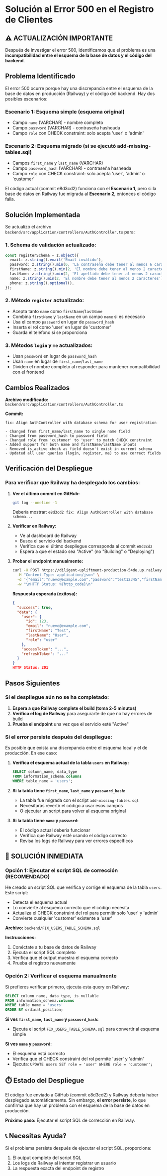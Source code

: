 # Solución al Error 500 en el Registro de Clientes

## ⚠️ ACTUALIZACIÓN IMPORTANTE

Después de investigar el error 500, identificamos que el problema es una **incompatibilidad entre el esquema de la base de datos y el código del backend**.

## Problema Identificado

El error 500 ocurre porque hay una discrepancia entre el esquema de la base de datos en producción (Railway) y el código del backend. Hay dos posibles escenarios:

### Escenario 1: Esquema simple (esquema original)
- Campo `name` (VARCHAR) - nombre completo
- Campo `password` (VARCHAR) - contraseña hasheada
- Campo `role` con CHECK constraint: solo acepta 'user' o 'admin'

### Escenario 2: Esquema migrado (si se ejecutó add-missing-tables.sql)
- Campos `first_name` y `last_name` (VARCHAR)
- Campo `password_hash` (VARCHAR) - contraseña hasheada
- Campo `role` con CHECK constraint: solo acepta 'user', 'admin' o 'customer'

El código actual (commit e8d3cd2) funciona con el **Escenario 1**, pero si la base de datos en Railway fue migrada al **Escenario 2**, entonces el código falla.

## Solución Implementada

Se actualizó el archivo `backend/src/application/controllers/AuthController.ts` para:

### 1. Schema de validación actualizado:
```typescript
const registerSchema = z.object({
  email: z.string().email('Email inválido'),
  password: z.string().min(6, 'La contraseña debe tener al menos 6 caracteres'),
  firstName: z.string().min(2, 'El nombre debe tener al menos 2 caracteres').optional(),
  lastName: z.string().min(2, 'El apellido debe tener al menos 2 caracteres').optional(),
  name: z.string().min(2, 'El nombre debe tener al menos 2 caracteres').optional(),
  phone: z.string().optional(),
});
```

### 2. Método `register` actualizado:
- Acepta tanto `name` como `firstName`/`lastName`
- Combina `firstName` y `lastName` en un campo `name` si es necesario
- Usa el campo `password` en lugar de `password_hash`
- Inserta el rol como 'user' en lugar de 'customer'
- Guarda el teléfono si se proporciona

### 3. Métodos `login` y `me` actualizados:
- Usan `password` en lugar de `password_hash`
- Usan `name` en lugar de `first_name`/`last_name`
- Dividen el nombre completo al responder para mantener compatibilidad con el frontend

## Cambios Realizados

**Archivo modificado:** `backend/src/application/controllers/AuthController.ts`

**Commit:**
```
fix: Align AuthController with database schema for user registration

- Changed from first_name/last_name to single name field
- Changed from password_hash to password field
- Changed role from 'customer' to 'user' to match CHECK constraint
- Added support for both name and firstName/lastName inputs
- Removed is_active check as field doesn't exist in current schema
- Updated all user queries (login, register, me) to use correct fields
```

## Verificación del Despliegue

### Para verificar que Railway ha desplegado los cambios:

1. **Ver el último commit en GitHub:**
   ```bash
   git log --oneline -1
   ```
   Debería mostrar: `e8d3cd2 fix: Align AuthController with database schema...`

2. **Verificar en Railway:**
   - Ve al dashboard de Railway
   - Busca el servicio del backend
   - Verifica que el último despliegue corresponda al commit `e8d3cd2`
   - Espera a que el estado sea "Active" (no "Building" o "Deploying")

3. **Probar el endpoint manualmente:**
   ```bash
   curl -X POST https://diligent-upliftment-production-54de.up.railway.app/api/v1/auth/register \
     -H "Content-Type: application/json" \
     -d '{"email":"nuevo@example.com","password":"test12345","firstName":"Test","lastName":"User"}' \
     -w "\nHTTP Status: %{http_code}\n"
   ```

   **Respuesta esperada (exitosa):**
   ```json
   {
     "success": true,
     "data": {
       "user": {
         "id": 123,
         "email": "nuevo@example.com",
         "firstName": "Test",
         "lastName": "User",
         "role": "user"
       },
       "accessToken": "...",
       "refreshToken": "..."
     }
   }
   HTTP Status: 201
   ```

## Pasos Siguientes

### Si el despliegue aún no se ha completado:

1. **Espera a que Railway complete el build (toma 2-5 minutos)**
2. **Verifica el log de Railway** para asegurarte de que no hay errores de build
3. **Prueba el endpoint** una vez que el servicio esté "Active"

### Si el error persiste después del despliegue:

Es posible que exista una discrepancia entre el esquema local y el de producción. En ese caso:

1. **Verifica el esquema actual de la tabla `users` en Railway:**
   ```sql
   SELECT column_name, data_type
   FROM information_schema.columns
   WHERE table_name = 'users';
   ```

2. **Si la tabla tiene `first_name`, `last_name` y `password_hash`:**
   - La tabla fue migrada con el script `add-missing-tables.sql`
   - Necesitarás revertir el código a usar esos campos
   - O ejecutar un script para volver al esquema original

3. **Si la tabla tiene `name` y `password`:**
   - El código actual debería funcionar
   - Verifica que Railway esté usando el código correcto
   - Revisa los logs de Railway para ver errores específicos

## 🔧 SOLUCIÓN INMEDIATA

### Opción 1: Ejecutar el script SQL de corrección (RECOMENDADO)

He creado un script SQL que verifica y corrige el esquema de la tabla `users`. Este script:
- Detecta el esquema actual
- Lo convierte al esquema correcto que el código necesita
- Actualiza el CHECK constraint del rol para permitir solo 'user' y 'admin'
- Convierte cualquier 'customer' existente a 'user'

**Archivo:** `backend/FIX_USERS_TABLE_SCHEMA.sql`

**Instrucciones:**
1. Conéctate a tu base de datos de Railway
2. Ejecuta el script SQL completo
3. Verifica que el output muestra el esquema correcto
4. Prueba el registro nuevamente

### Opción 2: Verificar el esquema manualmente

Si prefieres verificar primero, ejecuta esta query en Railway:

```sql
SELECT column_name, data_type, is_nullable
FROM information_schema.columns
WHERE table_name = 'users'
ORDER BY ordinal_position;
```

**Si ves `first_name`, `last_name` y `password_hash`:**
- Ejecuta el script `FIX_USERS_TABLE_SCHEMA.sql` para convertir al esquema simple

**Si ves `name` y `password`:**
- El esquema está correcto
- Verifica que el CHECK constraint del rol permite 'user' y 'admin'
- Ejecuta: `UPDATE users SET role = 'user' WHERE role = 'customer';`

## ⏱️ Estado del Despliegue

El código fue enviado a GitHub (commit e8d3cd2) y Railway debería haber desplegado automáticamente. Sin embargo, **el error persiste**, lo que confirma que hay un problema con el esquema de la base de datos en producción.

**Próximo paso:** Ejecutar el script SQL de corrección en Railway.

## 📞 Necesitas Ayuda?

Si el problema persiste después de ejecutar el script SQL, proporciona:
1. El output completo del script SQL
2. Los logs de Railway al intentar registrar un usuario
3. La respuesta exacta del endpoint de registro
